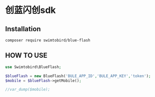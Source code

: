 # 创蓝闪创sdk

## Installation

```
composer require swimtobird/blue-flash
```

## HOW TO USE

```php
use Swimtobird\BlueFlash;

$blueFlash = new BlueFlash('BULE_APP_ID','BULE_APP_KEY','token');
$mobile = $blueFlash->getMobile();

//var_dump($mobile);
```

